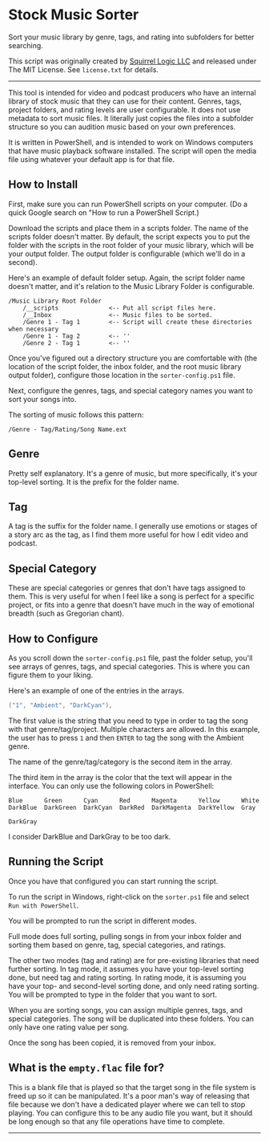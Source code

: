 # Stock Music Sorter

Sort your music library by genre, tags, and rating into subfolders for better searching.

This script was originally created by [Squirrel Logic LLC](https://www.squirrellogic.dev/) and released under The MIT License. See `license.txt` for details.

---

This tool is intended for video and podcast producers who have an internal library of stock music that they can use for their content. Genres, tags, project folders, and rating levels are user configurable. It does not use metadata to sort music files. It literally just copies the files into a subfolder structure so you can audition music based on your own preferences.

It is written in PowerShell, and is intended to work on Windows computers that have music playback software installed. The script will open the media file using whatever your default app is for that file.

## How to Install

First, make sure you can run PowerShell scripts on your computer. (Do a quick Google search on "How to run a PowerShell Script.)

Download the scripts and place them in a scripts folder. The name of the scripts folder doesn't matter. By default, the script expects you to put the folder with the scripts in the root folder of your music library, which will be your output folder. The output folder is configurable (which we'll do in a second).

Here's an example of default folder setup. Again, the script folder name doesn't matter, and it's relation to the Music Library Folder is configurable.

```
/Music Library Root Folder
    /__scripts              <-- Put all script files here.
    /__Inbox                <-- Music files to be sorted.
    /Genre 1 - Tag 1        <-- Script will create these directories when necessary
    /Genre 1 - Tag 2        <-- ''
    /Genre 2 - Tag 1        <-- ''
```

Once you've figured out a directory structure you are comfortable with (the location of the script folder, the inbox folder, and the root music library output folder), configure those location in the `sorter-config.ps1` file.

Next, configure the genres, tags, and special category names you want to sort your songs into.

The sorting of music follows this pattern:

```
/Genre - Tag/Rating/Song Name.ext
```

## Genre

Pretty self explanatory. It's a genre of music, but more specifically, it's your top-level sorting. It is the prefix for the folder name.

## Tag

A tag is the suffix for the folder name. I generally use emotions or stages of a story arc as the tag, as I find them more useful for how I edit video and podcast.

## Special Category

These are special categories or genres that don't have tags assigned to them. This is very useful for when I feel like a song is perfect for a specific project, or fits into a genre that doesn't have much in the way of emotional breadth (such as Gregorian chant).

## How to Configure

As you scroll down the `sorter-config.ps1` file, past the folder setup, you'll see arrays of genres, tags, and special categories. This is where you can figure them to your liking.

Here's an example of one of the entries in the arrays.

```powershell
("1", "Ambient", "DarkCyan"),
```

The first value is the string that you need to type in order to tag the song with that genre/tag/project. Multiple characters are allowed. In this example, the user has to press `1` and then `ENTER` to tag the song with the Ambient genre.

The name of the genre/tag/category is the second item in the array.

The third item in the array is the color that the text will appear in the interface. You can only use the following colors in PowerShell:

```
Blue      Green      Cyan      Red      Magenta      Yellow      White
DarkBlue  DarkGreen  DarkCyan  DarkRed  DarkMagenta  DarkYellow  Gray
                                                                 DarkGray
```

I consider DarkBlue and DarkGray to be too dark.

## Running the Script

Once you have that configured you can start running the script.

To run the script in Windows, right-click on the `sorter.ps1` file and select `Run with PowerShell`.

You will be prompted to run the script in different modes.

Full mode does full sorting, pulling songs in from your inbox folder and sorting them based on genre, tag, special categories, and ratings.

The other two modes (tag and rating) are for pre-existing libraries that need further sorting. In tag mode, it assumes you have your top-level sorting done, but need tag and rating sorting. In rating mode, it is assuming you have your top- and second-level sorting done, and only need rating sorting. You will be prompted to type in the folder that you want to sort.

When you are sorting songs, you can assign multiple genres, tags, and special categories. The song will be duplicated into these folders. You can only have one rating value per song.

Once the song has been copied, it is removed from your inbox.

## What is the `empty.flac` file for?

This is a blank file that is played so that the target song in the file system is freed up so it can be manipulated. It's a poor man's way of releasing that file because we don't have a dedicated player where we can tell to stop playing. You can configure this to be any audio file you want, but it should be long enough so that any file operations have time to complete.

---
